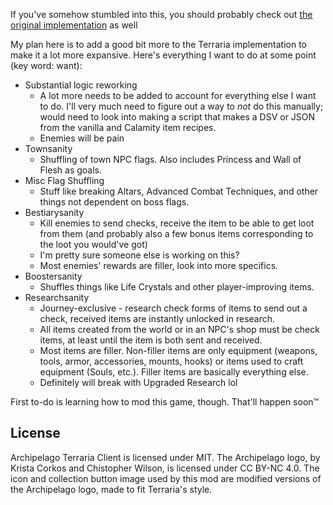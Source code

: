 If you've somehow stumbled into this, you should probably check out [the original implementation](https://github.com/Seldom-SE/archipelago_terraria_client) as well

My plan here is to add a good bit more to the Terraria implementation to make it a lot more expansive. Here's everything I want to do at some point (key word: want):
- Substantial logic reworking
  - A lot more needs to be added to account for everything else I want to do. I'll very much need to figure out a way to *not* do this manually; would need to look into making a script that makes a DSV or JSON from the vanilla and Calamity item recipes.
  - Enemies will be pain
- Townsanity
  - Shuffling of town NPC flags. Also includes Princess and Wall of Flesh as goals.
- Misc Flag Shuffling
  - Stuff like breaking Altars, Advanced Combat Techniques, and other things not dependent on boss flags.
- Bestiarysanity
  - Kill enemies to send checks, receive the item to be able to get loot from them (and probably also a few bonus items corresponding to the loot you would've got)
  - I'm pretty sure someone else is working on this?
  - Most enemies' rewards are filler, look into more specifics.
- Boostersanity
  - Shuffles things like Life Crystals and other player-improving items.
- Researchsanity
  - Journey-exclusive - research check forms of items to send out a check, received items are instantly unlocked in research.
  - All items created from the world or in an NPC's shop must be check items, at least until the item is both sent and received.
  - Most items are filler. Non-filler items are only equipment (weapons, tools, armor, accessories, mounts, hooks) or items used to craft equipment (Souls, etc.). Filler items are basically everything else.
  - Definitely will break with Upgraded Research lol
 
First to-do is learning how to mod this game, though. That'll happen soon™

## License

Archipelago Terraria Client is licensed under MIT. The Archipelago logo, by Krista Corkos and
Chistopher Wilson, is licensed under CC BY-NC 4.0. The icon and collection button image used by this
mod are modified versions of the Archipelago logo, made to fit Terraria's style.
